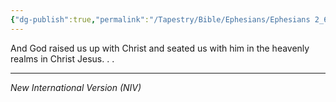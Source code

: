 ```yaml
---
{"dg-publish":true,"permalink":"/Tapestry/Bible/Ephesians/Ephesians 2_6/","title":"Ephesians 2:6","hide":true,"tags":["bible-verse","bible-verse"],"dgHomeLink":true,"dgShowLocalGraph":true,"dgEnableSearch":true}
---
```


And God raised us up with Christ and seated us with him in the heavenly realms in Christ Jesus. . . 

---
*New International Version (NIV)*